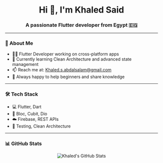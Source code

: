 <h1 align="center">Hi 👋, I'm Khaled Said</h1>
<h3 align="center">A passionate Flutter developer from Egypt 🇪🇬</h3>

---

### 🚀 About Me
- 👨‍💻 Flutter Developer working on cross-platform apps
- 🧠 Currently learning Clean Architecture and advanced state management
- 📫 Reach me at: Khaled.s.abdalsalam@gmail.com
- 💬 Always happy to help beginners and share knowledge

---

### 🛠️ Tech Stack
- 💻 Flutter, Dart
- 🔧 Bloc, Cubit, Dio
- ☁️ Firebase, REST APIs
- 🧪 Testing, Clean Architecture

---

### 📊 GitHub Stats
<p align="center">
  <img src="https://github-readme-stats.vercel.app/api?username=Khaled-said107&show_icons=true&theme=radical" alt="Khaled's GitHub Stats" />
</p>
